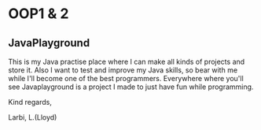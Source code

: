 # OOP1 & 2

## JavaPlayground
This is my Java practise place where I can make all kinds of projects and store it. Also I want to test and improve my Java skills, so bear with me while I'll become one of the best programmers. Everywhere where you'll see Javaplayground is a project I made to just have fun while programming.

Kind regards,

Larbi, L.(Lloyd)
